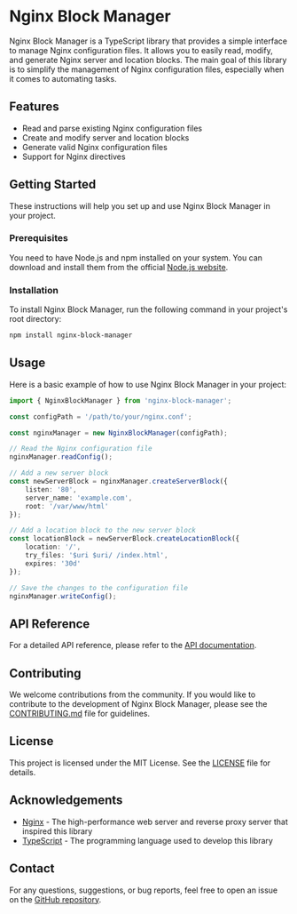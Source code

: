 # Nginx Block Manager

Nginx Block Manager is a TypeScript library that provides a simple interface to manage Nginx configuration files. It allows you to easily read, modify, and generate Nginx server and location blocks. The main goal of this library is to simplify the management of Nginx configuration files, especially when it comes to automating tasks.

## Features

- Read and parse existing Nginx configuration files
- Create and modify server and location blocks
- Generate valid Nginx configuration files
- Support for Nginx directives

## Getting Started

These instructions will help you set up and use Nginx Block Manager in your project.

### Prerequisites

You need to have Node.js and npm installed on your system. You can download and install them from the official [Node.js website](https://nodejs.org/).

### Installation

To install Nginx Block Manager, run the following command in your project's root directory:

```bash
npm install nginx-block-manager
```

## Usage

Here is a basic example of how to use Nginx Block Manager in your project:

```typescript
import { NginxBlockManager } from 'nginx-block-manager';

const configPath = '/path/to/your/nginx.conf';

const nginxManager = new NginxBlockManager(configPath);

// Read the Nginx configuration file
nginxManager.readConfig();

// Add a new server block
const newServerBlock = nginxManager.createServerBlock({
    listen: '80',
    server_name: 'example.com',
    root: '/var/www/html'
});

// Add a location block to the new server block
const locationBlock = newServerBlock.createLocationBlock({
    location: '/',
    try_files: '$uri $uri/ /index.html',
    expires: '30d'
});

// Save the changes to the configuration file
nginxManager.writeConfig();
```

## API Reference

For a detailed API reference, please refer to the [API documentation](./docs/API.md).

## Contributing

We welcome contributions from the community. If you would like to contribute to the development of Nginx Block Manager, please see the [CONTRIBUTING.md](./CONTRIBUTING.md) file for guidelines.

## License

This project is licensed under the MIT License. See the [LICENSE](./LICENSE) file for details.

## Acknowledgements

- [Nginx](https://nginx.org/) - The high-performance web server and reverse proxy server that inspired this library
- [TypeScript](https://www.typescriptlang.org/) - The programming language used to develop this library

## Contact

For any questions, suggestions, or bug reports, feel free to open an issue on the [GitHub repository](https://github.com/msteinerweb/nginx-block-manager/issues).
